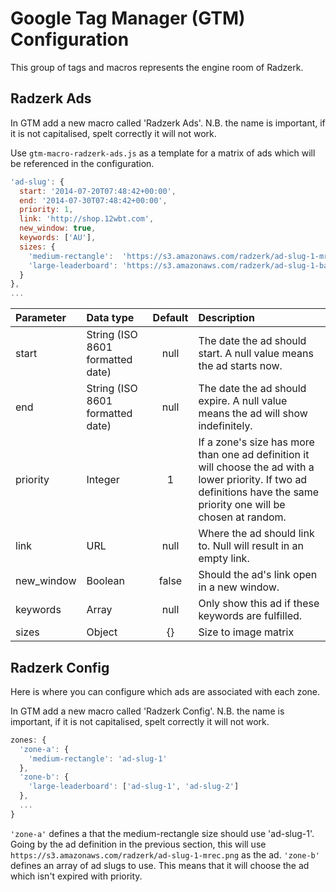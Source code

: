 Google Tag Manager (GTM) Configuration
======================================

This group of tags and macros represents the engine room of Radzerk.

Radzerk Ads
-----------

In GTM add a new macro called 'Radzerk Ads'. N.B. the name is important, if it is not capitalised, spelt correctly it will not work.

Use `gtm-macro-radzerk-ads.js` as a template for a matrix of ads which will be referenced in the configuration.

```javascript
'ad-slug': {
  start: '2014-07-20T07:48:42+00:00',
  end: '2014-07-30T07:48:42+00:00',
  priority: 1,
  link: 'http://shop.12wbt.com',
  new_window: true,
  keywords: ['AU'],
  sizes: {
    'medium-rectangle':  'https://s3.amazonaws.com/radzerk/ad-slug-1-mrec.png',
    'large-leaderboard': 'https://s3.amazonaws.com/radzerk/ad-slug-1-banner.png'
  }
},
...
```

Parameter | Data type | Default | Description
:-------- | :-------- | :------: | :----------
start | String (ISO 8601 formatted date) | null | The date the ad should start. A null value means the ad starts now.
end | String (ISO 8601 formatted date) | null | The date the ad should expire. A null value means the ad will show indefinitely.
priority | Integer | 1 | If a zone's size has more than one ad definition it will choose the ad with a lower priority. If two ad definitions have the same priority one will be chosen at random.
link | URL | null | Where the ad should link to. Null will result in an empty link.
new_window | Boolean | false | Should the ad's link open in a new window.
keywords | Array | null | Only show this ad if these keywords are fulfilled.
sizes | Object | {} | Size to image matrix

Radzerk Config
--------------

Here is where you can configure which ads are associated with each zone.

In GTM add a new macro called 'Radzerk Config'. N.B. the name is important, if it is not capitalised, spelt correctly it will not work.

```javascript
zones: {
  'zone-a': {
    'medium-rectangle': 'ad-slug-1'
  },
  'zone-b': {
    'large-leaderboard': ['ad-slug-1', 'ad-slug-2']
  },
  ...
}
```

`'zone-a'` defines a that the medium-rectangle size should use 'ad-slug-1'. Going by the ad definition in the previous section, this will use `https://s3.amazonaws.com/radzerk/ad-slug-1-mrec.png` as the ad.
`'zone-b'` defines an array of ad slugs to use. This means that it will choose the ad which isn't expired with priority.
